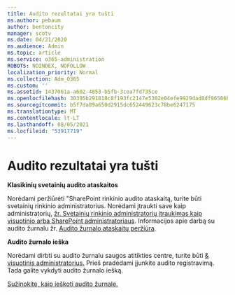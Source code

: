 ```yaml
---
title: Audito rezultatai yra tušti
ms.author: pebaum
author: bentoncity
manager: scotv
ms.date: 04/21/2020
ms.audience: Admin
ms.topic: article
ms.service: o365-administration
ROBOTS: NOINDEX, NOFOLLOW
localization_priority: Normal
ms.collection: Adm_O365
ms.custom: ''
ms.assetid: 1437061a-a602-4853-b5fb-3cea7fd735ce
ms.openlocfilehash: 30395b291818c8f193fc2147e5302e04efe9929dad8df96586be1c3e75bd35aa
ms.sourcegitcommit: b5f7da89a650d2915dc652449623c78be6247175
ms.translationtype: MT
ms.contentlocale: lt-LT
ms.lasthandoff: 08/05/2021
ms.locfileid: "53917719"
---
```

# <a name="auditing-results-are-blank"></a>Audito rezultatai yra tušti

 **Klasikinių svetainių audito ataskaitos**
  
Norėdami peržiūrėti "SharePoint rinkinio audito ataskaitą, turite būti svetainių rinkinio administratorius. Norėdami įtraukti save kaip administratorių, [žr. Svetainių rinkinio administratorių įtraukimas kaip visuotinio arba SharePoint administratoriaus](https://go.microsoft.com/fwlink/?linkid=869390). Informacijos apie darbą su audito žurnalu žr. [Audito žurnalo ataskaitų peržiūra](https://go.microsoft.com/fwlink/?linkid=395237). 
  
 **Audito žurnalo ieška**
  
Norėdami dirbti su audito žurnalu saugos atitikties centre, turite būti [ &amp; visuotinis administratorius.](https://protection.office.com) Prieš pradėdami įjunkite audito registravimą. Tada galite vykdyti audito žurnalo iešką. 
  
[Sužinokite, kaip ieškoti audito žurnale.](https://go.microsoft.com/fwlink/?linkid=708432)
  


